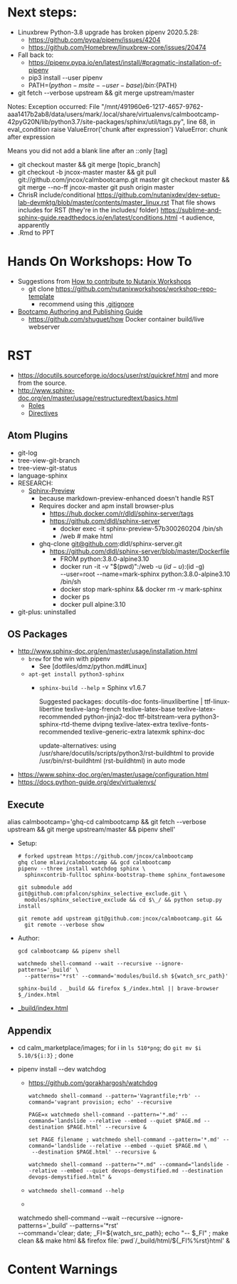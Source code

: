 # Next steps:
- Linuxbrew Python-3.8 upgrade has broken pipenv 2020.5.28:
  - https://github.com/pypa/pipenv/issues/4204
  - https://github.com/Homebrew/linuxbrew-core/issues/20474
- Fall back to:
  - https://pipenv.pypa.io/en/latest/install/#pragmatic-installation-of-pipenv
  - pip3 install --user pipenv
  - PATH=$(python -m site --user-base)/bin:${PATH}
- git fetch --verbose upstream && git merge upstream/master

Notes:
Exception occurred:
  File "/mnt/491960e6-1217-4657-9762-aaa1417b2ab8/data/users/mark/.local/share/virtualenvs/calmbootcamp-42pyG20N/lib/python3.7/site-packages/sphinx/util/tags.py", line 68, in eval_condition
    raise ValueError('chunk after expression')
ValueError: chunk after expression

Means you did not add a blank line after an ::only [tag]

- git checkout master && git merge [topic_branch]
- git checkout -b jncox-master master &&
  git pull git://github.com/jncox/calmbootcamp.git master
  git checkout master && git merge --no-ff jncox-master
  git push origin master
- ChrisR include/conditional
https://github.com/nutanixdev/dev-setup-lab-devmktg/blob/master/contents/master_linux.rst
That file shows includes for RST (they're in the includes/ folder)
https://sublime-and-sphinx-guide.readthedocs.io/en/latest/conditions.html
-t audience, apparently
- .Rmd to PPT

# Hands On Workshops: How To

- Suggestions from [How to contribute to Nutanix Workshops](https://nutanix.handsonworkshops.com/workshops/32805e93-e67f-46b4-9700-a7eb78db4c21/view/)
  - git clone https://github.com/nutanixworkshops/workshop-repo-template
    - recommend using this [.gitignore](https://s3.amazonaws.com/handsonworkshops.prod.media/ws/32805e93e67f46b49700a7eb78db4c21/d/file/dd1e954b38474309acca60229d80acb6/.gitignore)
- [Bootcamp Authoring and Publishing Guide](https://drive.google.com/file/d/1-mI4-oCEjNgSmq8hagQHKfY6P1Ja9e0k/view)
  - https://github.com/shuguet/how Docker container build/live webserver

# RST

- https://docutils.sourceforge.io/docs/user/rst/quickref.html and more from the source.
- http://www.sphinx-doc.org/en/master/usage/restructuredtext/basics.html
  - [Roles](http://www.sphinx-doc.org/en/master/usage/restructuredtext/roles.html)
  - [Directives](http://www.sphinx-doc.org/en/master/usage/restructuredtext/directives.html)

## Atom Plugins

- git-log
- tree-view-git-branch
- tree-view-git-status
- language-sphinx
- RESEARCH:
  - [Sphinx-Preview](https://github.com/dldl/sphinx-preview)
    - because markdown-preview-enhanced doesn't handle RST
    - Requires docker and apm install browser-plus
      - https://hub.docker.com/r/dldl/sphinx-server/tags
      - https://github.com/dldl/sphinx-server
        - docker exec -it sphinx-preview-57b300260204 /bin/sh
        - /web # make html
    - ghq-clone git@github.com:dldl/sphinx-server.git
      - https://github.com/dldl/sphinx-server/blob/master/Dockerfile
        - FROM python:3.8.0-alpine3.10
        - docker run -it -v "$(pwd)":/web -u $(id -u):$(id -g) \
        --user=root --name=mark-sphinx python:3.8.0-alpine3.10 /bin/sh
        - docker stop mark-sphinx && docker rm -v mark-sphinx
        - docker ps
        - docker pull alpine:3.10
- git-plus: uninstalled

## OS Packages

- http://www.sphinx-doc.org/en/master/usage/installation.html
  - `brew` for the win with pipenv
    - See [dotfiles/dmz/python.md#Linux]
  - `apt-get install python3-sphinx`
    - `sphinx-build --help` = Sphinx v1.6.7

        Suggested packages:
          docutils-doc fonts-linuxlibertine | ttf-linux-libertine texlive-lang-french texlive-latex-base
          texlive-latex-recommended python-jinja2-doc ttf-bitstream-vera python3-sphinx-rtd-theme dvipng
          texlive-latex-extra texlive-fonts-recommended texlive-generic-extra latexmk sphinx-doc

        update-alternatives: using /usr/share/docutils/scripts/python3/rst-buildhtml to provide /usr/bin/rst-buildhtml (rst-buildhtml) in auto mode
- https://www.sphinx-doc.org/en/master/usage/configuration.html
- https://docs.python-guide.org/dev/virtualenvs/

## Execute

alias calmbootcamp='ghq-cd calmbootcamp && git fetch --verbose upstream && git merge upstream/master && pipenv shell'

- Setup:

      # forked upstream https://github.com/jncox/calmbootcamp
      ghq clone mlavi/calmbootcamp && gcd calmbootcamp
      pipenv --three install watchdog sphinx \
        sphinxcontrib-fulltoc sphinx-bootstrap-theme sphinx_fontawesome

      git submodule add git@github.com:pfalcon/sphinx_selective_exclude.git \
        modules/sphinx_selective_exclude && cd $\_/ && python setup.py install

      git remote add upstream git@github.com:jncox/calmbootcamp.git &&
        git remote --verbose show

- Author:
    ```
    gcd calmbootcamp && pipenv shell

    watchmedo shell-command --wait --recursive --ignore-patterns='_build' \
      --patterns='*rst' --command='modules/build.sh ${watch_src_path}'

    sphinx-build . _build && firefox $_/index.html || brave-browser $_/index.html

    ```
- [_build/index.html](./_build/index.html)

## Appendix

- cd calm_marketplace/images; for i in `ls 510*png`; do `git mv $i 5.10/${i:3}` ; done
- pipenv install --dev watchdog
  - https://github.com/gorakhargosh/watchdog

        watchmedo shell-command --pattern='Vagrantfile;*rb' --command='vagrant provision; echo' --recursive

        PAGE=x watchmedo shell-command --pattern='*.md' --command='landslide --relative --embed --quiet $PAGE.md --destination $PAGE.html' --recursive &

        set PAGE filename ; watchmedo shell-command --pattern='*.md' --command='landslide --relative --embed --quiet $PAGE.md \
         --destination $PAGE.html' --recursive &

        watchmedo shell-command --pattern="*.md" --command="landslide --relative --embed --quiet devops-demystified.md --destination devops-demystified.html" &
  - `watchmedo shell-command --help`
  -

    watchmedo shell-command --wait --recursive --ignore-patterns='_build' --patterns='*rst' \
    --command='clear; date; _FI=${watch_src_path}; echo "-- $_FI" ; make clean && make html && firefox file:`pwd`/_build/html/${_FI%%rst}html' &

# Content Warnings
